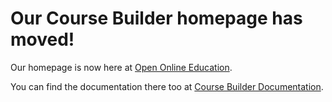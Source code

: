 # Our Course Builder homepage has moved! #
Our homepage is now here at [Open Online Education](http://www.google.com/edu/openonline/index.html).

You can find the documentation there too at [Course Builder Documentation](https://www.google.com/edu/openonline/course-builder/docs/index.html).